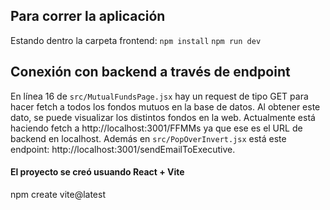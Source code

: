 ## Para correr la aplicación 
Estando dentro la carpeta frontend:
```npm install```
```npm run dev```

## Conexión con backend a través de endpoint
En línea 16 de ```src/MutualFundsPage.jsx``` hay un request de tipo GET para hacer fetch a todos los fondos mutuos en la base de datos. Al obtener este dato, se puede visualizar los distintos fondos en la web. Actualmente está haciendo fetch a http://localhost:3001/FFMMs ya que ese es el URL de backend en localhost. Además en ```src/PopOverInvert.jsx``` está este endpoint: http://localhost:3001/sendEmailToExecutive.

#### El proyecto se creó usuando React + Vite
npm create vite@latest



